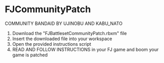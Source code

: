 # FJCommunityPatch

COMMUNITY BANDAID BY UJINOBU AND KABU_NATO
1. Download the "FJBattlesetCommunityPatch.rbxm" file 
2. Insert the downloaded file into your workspace
3. Open the provided instructions script
4. READ AND FOLLOW INSTRUCTIONS in your FJ game and boom your game is patched
